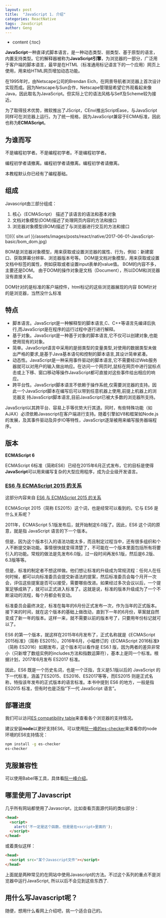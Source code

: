 ```yaml
---
layout: post
title:  "JavaScript 1. 介绍"
categories: ReactNative
tags:  JavaScript  
author: Geng
---
```


* content
{:toc}

**JavaScript**一种直译式脚本语言，是一种动态类型、弱类型、基于原型的语言，内置支持类型。它的解释器被称为**JavaScript引擎**，为浏览器的一部分，广泛用于客户端的脚本语言，最早是在HTML（标准通用标记语言下的一个应用）网页上使用，用来给HTML网页增加动态功能。






在1995年时，由Netscape公司的Brendan Eich，在网景导航者浏览器上首次设计实现而成。因为Netscape与Sun合作，Netscape管理层希望它外观看起来像Java，因此取名为JavaScript。但实际上它的语法风格与Self及Scheme较为接近。

为了取得技术优势，微软推出了JScript，CEnvi推出ScriptEase，与JavaScript同样可在浏览器上运行。为了统一规格，因为JavaScript兼容于ECMA标准，因此也称为**ECMAScript**。

## 为谁而写
不是编程初学者。不是编程初学者。不是编程初学者。

编程初学者请撤离。编程初学者请撤离。编程初学者请撤离。

本教程默认你已经有了编程基础。

## 组成
Javascript由三部分组成：
1. 核心（ECMAScript） 描述了该语言的语法和基本对象
2. 文档对象模型(DOM)描述了处理网页内容的方法和接口
3. 浏览器对象模型(BOM)描述了与浏览器进行交互的方法和接口



![]({{ site.url }}/assets/images/posts/react/native/2017-06-01-JavaScript-basic/bom_dom.jpg)

BOM是浏览器对象模型，用来获取或设置浏览器的属性、行为，例如：新建窗口、获取屏幕分辨率、浏览器版本号等。 DOM是文档对象模型，用来获取或设置文档中标签的属性，例如获取或者设置input表单的value值。 BOM的内容不多，主要还是DOM。 由于DOM的操作对象是文档（Document），所以DOM和浏览器没有直接关系。

DOM针对的是标准的客户端控件，html标记的这些浏览器展现的内容 BOM针对的是浏览器，当然没什么标准

## 特点
* 脚本语言。JavaScript是一种解释型的脚本语言,C、C++等语言先编译后执行,而JavaScript是在程序的运行过程中逐行进行解释。
* 基于对象。JavaScript是一种基于对象的脚本语言,它不仅可以创建对象,也能使用现有的对象。
* 简单。JavaScript语言中采用的是弱类型的变量类型,对使用的数据类型未做出严格的要求,是基于Java基本语句和控制的脚本语言,其设计简单紧凑。
* 动态性。JavaScript是一种采用事件驱动的脚本语言,它不需要经过Web服务器就可以对用户的输入做出响应。在访问一个网页时,鼠标在网页中进行鼠标点击或上下移、窗口移动等操作JavaScript都可直接对这些事件给出相应的响应。
* 跨平台性。JavaScript脚本语言不依赖于操作系统,仅需要浏览器的支持。因此一个JavaScript脚本在编写后可以带到任意机器上使用,前提上机器上的浏览器支 持JavaScript脚本语言,目前JavaScript已被大多数的浏览器所支持。

JavaScript以其跨平台、容易上手等优势大行其道。同时，有些特殊功能（如AJAX）必须依赖Javascript在客户端进行支持。随着引擎如V8和框架如Node.js的发展，及其事件驱动及异步IO等特性，JavaScript逐渐被用来编写服务器端程序。

## 版本
**ECMAScript 6**

ECMAScript 6标准（简称ES6）已经在2015年6月正式发布，它的目标是使得**JavaScript**可以用来编写复杂的大型应用程序，成为企业级开发语言。

### [ES6 与 ECMAScript 2015 的关系](http://es6.ruanyifeng.com/#docs/intro#ES6-与-ECMAScript-2015-的关系)
这部分内容来自 [ES6 与 ECMAScript 2015 的关系](http://es6.ruanyifeng.com/#docs/intro#ES6-与-ECMAScript-2015-的关系)

ECMAScript 2015（简称 ES2015）这个词，也是经常可以看到的。它与 ES6 是什么关系呢？

2011年，ECMAScript 5.1版发布后，就开始制定6.0版了。因此，ES6 这个词的原意，就是指 JavaScript 语言的下一个版本。

但是，因为这个版本引入的语法功能太多，而且制定过程当中，还有很多组织和个人不断提交新功能。事情很快就变得清楚了，不可能在一个版本里面包括所有将要引入的功能。常规的做法是先发布6.0版，过一段时间再发6.1版，然后是6.2版、6.3版等等。

但是，标准的制定者不想这样做。他们想让标准的升级成为常规流程：任何人在任何时候，都可以向标准委员会提交新语法的提案，然后标准委员会每个月开一次会，评估这些提案是否可以接受，需要哪些改进。如果经过多次会议以后，一个提案足够成熟了，就可以正式进入标准了。这就是说，标准的版本升级成为了一个不断滚动的流程，每个月都会有变动。

标准委员会最终决定，标准在每年的6月份正式发布一次，作为当年的正式版本。接下来的时间，就在这个版本的基础上做改动，直到下一年的6月份，草案就自然变成了新一年的版本。这样一来，就不需要以前的版本号了，只要用年份标记就可以了。

ES6 的第一个版本，就这样在2015年6月发布了，正式名称就是《ECMAScript 2015标准》（简称 ES2015）。2016年6月，小幅修订的《ECMAScript 2016标准》（简称 ES2016）如期发布，这个版本可以看作是 ES6.1 版，因为两者的差异非常小（只新增了数组实例的includes方法和指数运算符），基本上是同一个标准。根据计划，2017年6月发布 ES2017 标准。

因此，ES6 既是一个历史名词，也是一个泛指，含义是5.1版以后的 JavaScript 的下一代标准，涵盖了ES2015、ES2016、ES2017等等，而ES2015 则是正式名称，特指该年发布的正式版本的语言标准。本书中提到 ES6 的地方，一般是指 ES2015 标准，但有时也是泛指“下一代 JavaScript 语言”。

## 部署进度
我们可以访问[ES compatibility table](http://kangax.github.io/es5-compat-table/es6/)来查看各个浏览器的支持情况。

建议安装**node**以更好支持ES6。可以使用[阮一峰的es-checker](http://ruanyf.github.io/es-checker)来查看你的node环境的ES6支持情况：

```bash
npm install -g es-checker
es-checker
```

## 克服兼容性
可以使用Babel等工具，具体看[阮一峰介绍](http://es6.ruanyifeng.com/#docs/intro#Babel-转码器)。

## 哪里使用了Javascript
几乎所有网站都使用了Javascript，比如查看页面源代码的类似部分：

```html
<head>
  <script>
    alert('不一定是这个函数，但是是在<script>里面的');
  </script>
</head>
```

或着类似这样：

```html
<head>
  <script src="某个Javascript文件"></script>
</head>
```

上面就是两种常见的在网站中使用Javascript的方法。不过这个系列的重点不是浏览器中运行JavaScript, 所以以后不会见到这些东西了.

## 用什么写Javascript呢？
随便，想用什么看网上介绍吧，挑一个适合自己的。
